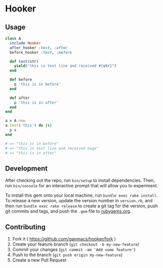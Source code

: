 # Hooker

## Usage

```ruby
class A
  include Hooker
  after_hooker :test, :after
  before_hooker :test, :before

  def test(str)
    yield("this is test line and received #{str}")
  end

  def before
    p 'this is in before'
  end

  def after
    p 'this is in after'
  end
end

a = A.new
a.test('this') do |s|
  p s
end

# => "this is in before"
# => "this is test line and received hoge"
# => "this is in after"
```

## Development

After checking out the repo, run `bin/setup` to install dependencies. Then, run `bin/console` for an interactive prompt that will allow you to experiment.

To install this gem onto your local machine, run `bundle exec rake install`. To release a new version, update the version number in `version.rb`, and then run `bundle exec rake release` to create a git tag for the version, push git commits and tags, and push the `.gem` file to [rubygems.org](https://rubygems.org).

## Contributing

1. Fork it ( https://github.com/ganmacs/hooker/fork )
2. Create your feature branch (`git checkout -b my-new-feature`)
3. Commit your changes (`git commit -am 'Add some feature'`)
4. Push to the branch (`git push origin my-new-feature`)
5. Create a new Pull Request

